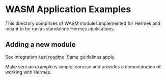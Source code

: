 # WASM Application Examples

This directory comprises of WASM modules implemented for Hermes and meant to be run as standalone Hermes applications.

## Adding a new module

See integration-test [readme](../integration-test/README.md). 
Same guidelines apply.

Make sure an example is simple, concise and provides a demonstration of working with Hermes.
